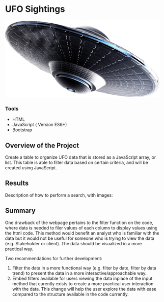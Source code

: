 # UFO Sightings
![](https://github.com/MarielaKaradzhova/UFOs/blob/main/resources/ufo.png)
### Tools

- HTML
- JavaScript ( Version ES6+)
- Bootstrap

## Overview of the Project
Create a table to organize UFO data that is stored as a JavaScript array, or list. This table is able to filter data based on certain criteria, and will be created using JavaScript. 
## Results
Description of how to perform a search, with images:


 




## Summary
One drawback of the webpage pertains to the filter function on the code, where data is needed to filer values of each column to display values using the html code. This method would benefit an analyst who is familiar with the data but it would not be useful for someone who is trying to view the data (e.g. Stakeholder or client). The data should be visualized in a more practical way.

Two recommendations for further development:
 1. Filter the data in a more functional way (e.g. filter by date, filter by data trend) to present the data in a more interactive/approachable way.
 2. Embed filters available for users viewing the data inplace of the input method that curently exists to create a more practical user interaction with the data. This change will help the user explore the data with ease compared to the structure available in the code currently.
